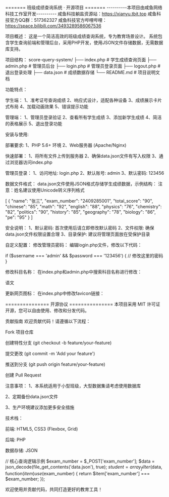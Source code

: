 =======  班级成绩查询系统 · 开源项目  =======
----------本项目由咸鱼网络科技工作室开发----------
咸鱼科技躺盐资源站：https://xianyu.tbit.top
咸鱼科技官方QQ群：517362327
咸鱼科技官方哔哩哔哩：https://space.bilibili.com/3493289586067536

项目概述：
这是一个简洁高效的班级成绩查询系统，专为教育场景设计。
系统包含学生查询前端和管理后台，采用PHP开发，使用JSON文件存储数据，无需数据库支持。

项目结构：
score-query-system/
├── index.php            # 学生成绩查询页面
├── admin.php            # 管理员后台
├── login.php            # 管理员登录页面
├── logout.php           # 退出登录处理
├── data.json            # 成绩数据存储
└── README.md            # 项目说明文档

功能特点：

学生端：
1、准考证号查询成绩
2、响应式设计，适配各种设备
3、成绩展示卡片式布局
4、加载动画效果
5、错误提示功能

管理端：
1、管理员登录验证
2、查看所有学生成绩
3、添加新学生成绩
4、简洁的表格展示
5、退出登录功能

安装与使用:

部署要求:
1、PHP 5.6+ 环境
2、Web服务器 (Apache/Nginx)

快速部署：
1、将所有文件上传到服务器
2、确保data.json文件有写入权限
3、通过浏览器访问index.php

管理员登录：
1、访问地址: login.php
2、默认账号: admin
3、默认密码: 123456

数据文件格式：
data.json文件使用JSON格式存储学生成绩数据，示例结构：
注意：姓名建议使用Unicode转义序列格式

[
  {
    "name": "张三",
    "exam_number": "2409285001",
    "total_score": "90",
    "chinese": "85",
    "math": "92",
    "english": "88",
    "physics": "76",
    "chemistry": "82",
    "politics": "90",
    "history": "85",
    "geography": "78",
    "biology": "86",
    "pe": "95"
  }
]


安全说明：
1、默认密码: 首次使用后请立即修改默认密码
2、文件权限: 确保data.json文件权限设置合理
3、目录保护: 建议将管理页面放在受保护目录

自定义配置：
修改管理员密码：
编辑login.php文件，修改以下代码：

if ($username === 'admin' && $password === '123456') {
    // 修改这里的密码
}

修改科目名称：
在index.php和admin.php中搜索科目名称进行修改：

<div class="score-title">语文</div>

更新网页图标：
在index.php中修改favicon链接：

<link rel="icon" href="新的图标URL">

=============== 开源协议 ===============
本项目采用 MIT 许可证 开源，您可以自由使用、修改和分发代码。

贡献指南
欢迎贡献代码！请遵循以下流程：

Fork 项目仓库

创建特性分支 (git checkout -b feature/your-feature)

提交更改 (git commit -m 'Add your feature')

推送到分支 (git push origin feature/your-feature)

创建 Pull Request

注意事项：
1、本系统适用于小型班级，大型数据集请考虑使用数据库

2、定期备份data.json文件

3、生产环境建议添加更多安全措施

技术栈：

前端: HTML5, CSS3 (Flexbox, Grid)

后端: PHP

数据存储: JSON

// 核心查询逻辑示例
$exam_number = $_POST['exam_number'];
$data = json_decode(file_get_contents('data.json'), true);
$student = array_filter($data, function($item) use ($exam_number) {
    return $item['exam_number'] === $exam_number;
});

欢迎使用并贡献代码，共同打造更好的教育工具！
